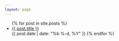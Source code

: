 ```yaml
---
layout: page
---
```


<ul class="myposts">
	{% for post in site.posts %}
	<li><a href="{{ post.url }}">{{ post.title }}</a></li>
	<span class="post-date">{{ post.date | date: "%b %-d, %Y" }}</span>
	{% endfor %}
</ul>